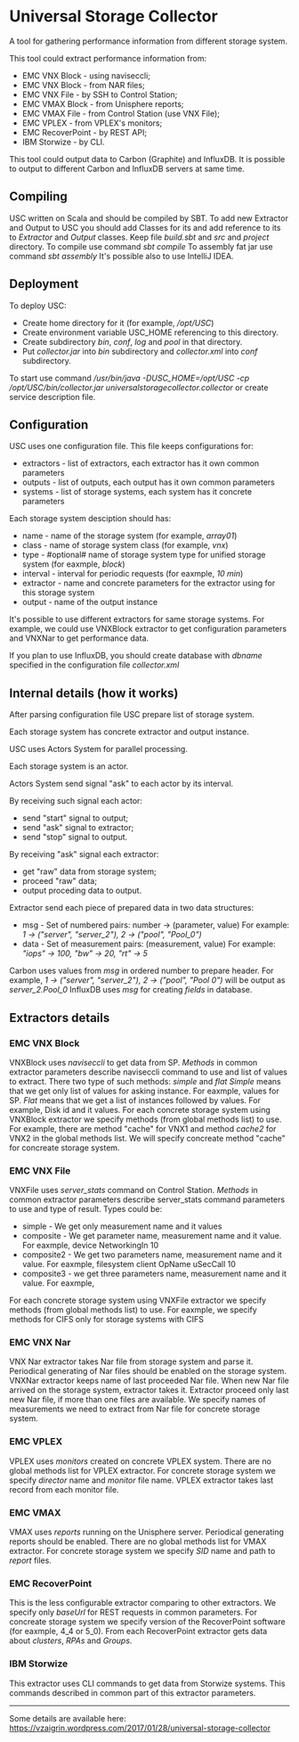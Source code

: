 # Universal Storage Collector

A tool for gathering performance information from different storage system.

This tool could extract performance information from:
- EMC VNX Block - using naviseccli;
- EMC VNX Block - from NAR files;
- EMC VNX File - by SSH to Control Station;
- EMC VMAX Block - from Unisphere reports;
- EMC VMAX File - from Control Station (use VNX File);
- EMC VPLEX - from VPLEX's monitors;
- EMC RecoverPoint - by REST API;
- IBM Storwize - by CLI.

This tool could output data to Carbon (Graphite) and InfluxDB.
It is possible to output to different Carbon and InfluxDB servers at same time.

## Compiling

USC written on Scala and should be compiled by SBT.
To add new Extractor and Output to USC you should add Classes for its and add reference to its to *Extractor* and *Output* classes.
Keep file *build.sbt* and *src* and *project* directory.
To compile use command *sbt compile*
To assembly fat jar use command *sbt assembly*
It's possible also to use IntelliJ IDEA.

## Deployment

To deploy USC:
- Create home directory for it (for example, */opt/USC*)
- Create environment variable USC_HOME referencing to this directory.
- Create subdirectory *bin*, *conf*, *log* and *pool* in that directory.
- Put *collector.jar* into *bin* subdirectory and *collector.xml* into *conf* subdirectory.

To start use command */usr/bin/java -DUSC_HOME=/opt/USC -cp /opt/USC/bin/collector.jar universalstoragecollector.collector* or create service description file.

## Configuration

USC uses one configuration file.
This file keeps configurations for:
- extractors - list of extractors, each extractor has it own common parameters
- outputs - list of outputs, each output has it own common parameters
- systems - list of storage systems, each system has it concrete parameters

Each storage system desciption should has:
- name - name of the storage system (for example, *array01*)
- class - name of storage system class (for example, *vnx*)
- type - #optional# name of storage system type for unified storage system (for eaxmple, *block*)
- interval - interval for periodic requests (for eaxmple, *10 min*)
- extractor - name and concrete parameters for the extractor using for this storage system
- output - name of the output instance

It's possible to use different extractors for same storage systems.
For example, we could use VNXBlock extractor to get configuration parameters and VNXNar to get performance data.

If you plan to use InfluxDB, you should create database with *dbname* specified in the configuration file *collector.xml*

## Internal details (how it works)

After parsing configuration file USC prepare list of storage system.

Each storage system has concrete extractor and output instance.

USC uses Actors System for parallel processing.

Each storage system is an actor.

Actors System send signal "ask" to each actor by its interval.

By receiving such signal each actor:
- send "start" signal to output;
- send "ask" signal to extractor;
- send "stop" signal to output.

By receiving "ask" signal each extractor:
- get "raw" data from storage system;
- proceed "raw" data;
- output proceding data to output.

Extractor send each piece of prepared data in two data structures:
- msg - Set of numbered pairs: number -> (parameter, value)
        For example: *1 -> ("server", "server_2"),  2 -> ("pool", "Pool_0")*
- data - Set of measurement pairs: (measurement, value)
         For example: *"iops" -> 100, "bw" -> 20, "rt" -> 5*

Carbon uses values from *msg* in ordered number to prepare header.
For example, *1 -> ("server", "server_2"),  2 -> ("pool", "Pool 0")* will be output as *server_2.Pool_0*
InfluxDB uses *msg* for creating *fields* in database.

## Extractors details

### EMC VNX Block

VNXBlock uses *naviseccli* to get data from SP.
*Methods* in common extractor parameters describe naviseccli command to use and list of values to extract.
There two type of such methods: *simple* and *flat*
*Simple* means that we get only list of values for asking instance. For eaxmple, values for SP.
*Flat* means that we get a list of instances followed by values. For example, Disk id and it values.
For each concrete storage system using VNXBlock extractor we specify methods (from global methods list) to use.
For example, there are method "cache" for VNX1 and method *cache2* for VNX2 in the global methods list.
We will specify concreate method "cache" for concreate storage system.

### EMC VNX File

VNXFile uses *server_stats* command on Control Station.
*Methods* in common extractor parameters describe server_stats command parameters to use and type of result.
Types could be:
- simple - We get only measurement name and it values
- composite - We get parameter name, measurement name and it value.
              For eaxmple, device NetworkingIn 10
- composite2 - We get two parameters name, measurement name and it value.
               For eaxmple, filesystem client OpName uSecCall 10
- composite3 - we get three parameters name, measurement name and it value. For eaxmple,

For each concrete storage system using VNXFile extractor we specify methods (from global methods list) to use.
For eaxmple, we specify methods for CIFS only for storage systems with CIFS


### EMC VNX Nar

VNX Nar extractor takes Nar file from storage system and parse it.
Periodical generating of Nar files should be enabled on the storage system.
VNXNar extractor keeps name of last proceeded Nar file.
When new Nar file arrived on the storage system, extractor takes it.
Extractor proceed only last new Nar file, if more than one files are available.
We specify names of measurements we need to extract from Nar file for concrete storage system.

### EMC VPLEX

VPLEX uses *monitors* created on concrete VPLEX system.
There are no global methods list for VPLEX extractor.
For concrete storage system we specify *director* name and *monitor* file name.
VPLEX extractor takes last record from each monitor file.

### EMC VMAX

VMAX uses *reports* running on the Unisphere server.
Periodical generating reports should be enabled.
There are no global methods list for VMAX extractor.
For concrete storage system we specify *SID* name and path to *report* files.

### EMC RecoverPoint

This is the less configurable extractor comparing to other extractors.
We specify only *baseUrl* for REST requests in common parameters.
For concreate storage system we specify version of the RecoverPoint software (for eaxmple, 4_4 or 5_0).
From each RecoverPoint extractor gets data about *clusters*, *RPAs* and *Groups*.

### IBM Storwize

This extractor uses CLI commands to get data from Storwize systems.
This commands described in common part of this extractor parameters.

---
Some details are available here: https://vzaigrin.wordpress.com/2017/01/28/universal-storage-collector
